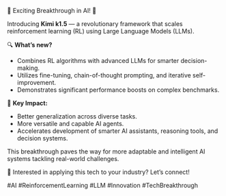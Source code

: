 🚀 Exciting Breakthrough in AI! 🚀

Introducing **Kimi k1.5** — a revolutionary framework that scales reinforcement learning (RL) using Large Language Models (LLMs).

🔍 **What’s new?**
- Combines RL algorithms with advanced LLMs for smarter decision-making.
- Utilizes fine-tuning, chain-of-thought prompting, and iterative self-improvement.
- Demonstrates significant performance boosts on complex benchmarks.

🌟 **Key Impact:**
- Better generalization across diverse tasks.
- More versatile and capable AI agents.
- Accelerates development of smarter AI assistants, reasoning tools, and decision systems.

This breakthrough paves the way for more adaptable and intelligent AI systems tackling real-world challenges.

🤝 Interested in applying this tech to your industry? Let’s connect!

#AI #ReinforcementLearning #LLM #Innovation #TechBreakthrough
